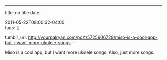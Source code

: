 ---
title: no title
date:

 2011-05-22T08:00:32-04:00  
tags:  []

tumblr_url:
http://yourpalryan.com/post/5725606729/miso-is-a-cool-app-but-i-want-more-ukulele-songs
\-\--

Miso is a cool app, but I want more ukulele songs. Also, just more
songs.
